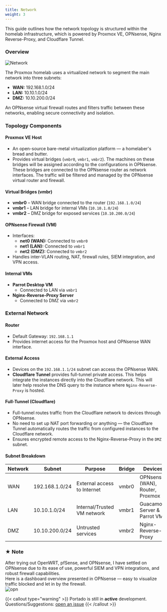 ```yaml
---
title: Network
weight: 3
---
```


This guide outlines how the network topology is structured within the homelab infrastructure, which is powered by Proxmox VE, OPNsense, Nginx Reverse-Proxy, and Cloudflare Tunnel.

### Overview

![Network](/images/Portado.png)

The Proxmox homelab uses a virtualized network to segment the main network into three subnets:

- **WAN:** 192.168.1.0/24  
- **LAN:** 10.10.1.0/24  
- **DMZ:** 10.10.200.0/24  

An OPNsense virtual firewall routes and filters traffic between these networks, enabling secure connectivity and isolation.

### Topology Components

#### Proxmox VE Host

- An open-source bare-metal virtualization platform — a homelaber's bread and butter.
- Provides virtual bridges (`vmbr0`, `vmbr1`, `vmbr2`). The machines on these bridges will be assigned according to the configurations in OPNsense. These bridges are connected to the OPNsense router as network interfaces. The traffic will be filtered and managed by the OPNsense virtual router and firewall.

#### Virtual Bridges (vmbr)

- **vmbr0** – WAN bridge connected to the router (`192.168.1.0/24`)  
- **vmbr1** – LAN bridge for internal VMs (`10.10.1.0/24`)  
- **vmbr2** – DMZ bridge for exposed services (`10.10.200.0/24`)  

#### OPNsense Firewall (VM)

- Interfaces:  
  - **net0 (WAN):** Connected to `vmbr0`  
  - **net1 (LAN):** Connected to `vmbr1`  
  - **net2 (DMZ):** Connected to `vmbr2`  
- Handles inter-VLAN routing, NAT, firewall rules, SIEM integration, and VPN access.

#### Internal VMs

- **Parrot Desktop VM**  
  - Connected to LAN via `vmbr1`  
- **Nginx-Reverse-Proxy Server**  
  - Connected to DMZ via `vmbr2`  

### External Network

#### Router

- Default Gateway: `192.168.1.1`  
- Provides internet access for the Proxmox host and OPNsense WAN interface.

#### External Access

- Devices on the `192.168.1.1/24` subnet can access the OPNsense WAN.  
- **Cloudflare Tunnel** provides full-tunnel private access. This helps integrate the instances directly into the Cloudflare network. This will later help resolve the DNS query to the instance where `Nginx-Reverse-Proxy` is hosted.

#### Full-Tunnel (Cloudflare)

- Full-tunnel routes traffic from the Cloudflare network to devices through OPNsense.  
- No need to set up NAT port forwarding or anything — the Cloudflare Tunnel automatically routes the traffic from configured instances to the Cloudflare network.  
- Ensures encrypted remote access to the Nginx-Reverse-Proxy in the `DMZ` subnet.

#### Subnet Breakdown

| Network | Subnet           | Purpose                  | Bridge | Devices                           |
|---------|------------------|--------------------------|--------|------------------------------------|
| WAN     | 192.168.1.0/24   | External access to Internet | vmbr0 | OPNsense (WAN), Router, Proxmox   |
| LAN     | 10.10.1.0/24     | Internal/Trusted VM network | vmbr1 | Guacamole Server & Parrot VM      |
| DMZ     | 10.10.200.0/24   | Untrusted services         | vmbr2 | Nginx-Reverse-Proxy               |

### &#9733; Note

After trying out OpenWRT, pfSense, and OPNsense, I have settled on OPNsense due to its ease of use, powerful SIEM and VPN integrations, and robust firewall capabilities.  
Here is a dashboard overview presented in OPNsense — easy to visualize traffic blocked and let in by the firewall.  
![opn](/proxy/opnsense.png)

{{< callout type="warning" >}}
  Portado is still in **active** development. Questions/Suggestions: [open an issue](https://github.com/arbaaz29/portodoXproxhome/issues)
{{< /callout >}}
